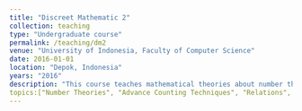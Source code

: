 ```yaml
---
title: "Discreet Mathematic 2"
collection: teaching
type: "Undergraduate course"
permalink: /teaching/dm2
venue: "University of Indonesia, Faculty of Computer Science"
date: 2016-01-01
location: "Depok, Indonesia"
years: "2016"
description: "This course teaches mathematical theories about number theory, counting techniques, relation, graphs, and trees to help solve problems in the field of computer science."
topics:["Number Theories", "Advance Counting Techniques", "Relations", "Graphs", "Trees"]
---
```



